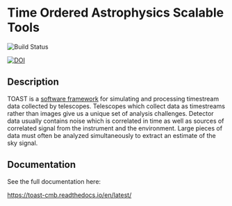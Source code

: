 # Time Ordered Astrophysics Scalable Tools

![Build Status](https://github.com/hpc4cmb/toast/workflows/Run%20Test%20Suite/badge.svg?branch=master)

[![DOI](https://zenodo.org/badge/33680104.svg)](https://zenodo.org/badge/latestdoi/33680104)

## Description

TOAST is a [software framework](https://en.wikipedia.org/wiki/Software_framework) for
simulating and processing timestream data collected by telescopes. Telescopes which
collect data as timestreams rather than images give us a unique set of analysis
challenges. Detector data usually contains noise which is correlated in time as well as
sources of correlated signal from the instrument and the environment. Large pieces of
data must often be analyzed simultaneously to extract an estimate of the sky signal.

## Documentation

See the full documentation here:

https://toast-cmb.readthedocs.io/en/latest/
